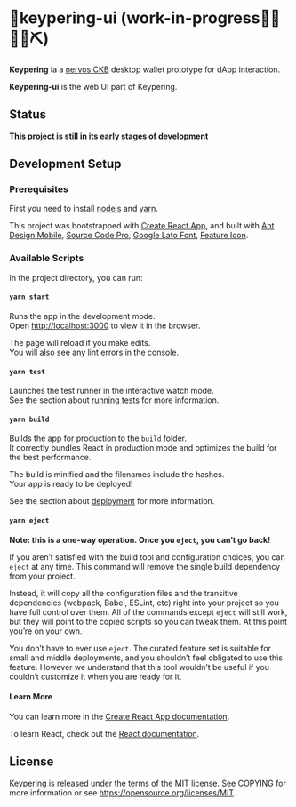 

# 👛keypering-ui (work-in-progress👷🔧️👷‍♀️⛏)

**Keypering** ia a [nervos CKB](https://www.nervos.org/) desktop wallet prototype for dApp interaction.

**Keypering-ui** is the web UI part of Keypering.

## Status

**This project is still in its early stages of development**

## Development Setup

### Prerequisites

First you need to install [nodejs](https://nodejs.org/) and [yarn](https://yarnpkg.com/).

This project was bootstrapped with [Create React App](https://github.com/facebook/create-react-app), and built with [Ant Design Mobile](https://mobile.ant.design/), [Source Code Pro](https://github.com/adobe-fonts/source-code-pro), [Google Lato Font](https://fonts.google.com/specimen/Lato), [Feature Icon](https://github.com/feathericons/feather).

### Available Scripts

In the project directory, you can run:

#### `yarn start`

Runs the app in the development mode.<br />
Open [http://localhost:3000](http://localhost:3000) to view it in the browser.

The page will reload if you make edits.<br />
You will also see any lint errors in the console.

#### `yarn test`

Launches the test runner in the interactive watch mode.<br />
See the section about [running tests](https://facebook.github.io/create-react-app/docs/running-tests) for more information.

#### `yarn build`

Builds the app for production to the `build` folder.<br />
It correctly bundles React in production mode and optimizes the build for the best performance.

The build is minified and the filenames include the hashes.<br />
Your app is ready to be deployed!

See the section about [deployment](https://facebook.github.io/create-react-app/docs/deployment) for more information.

#### `yarn eject`

**Note: this is a one-way operation. Once you `eject`, you can’t go back!**

If you aren’t satisfied with the build tool and configuration choices, you can `eject` at any time. This command will remove the single build dependency from your project.

Instead, it will copy all the configuration files and the transitive dependencies (webpack, Babel, ESLint, etc) right into your project so you have full control over them. All of the commands except `eject` will still work, but they will point to the copied scripts so you can tweak them. At this point you’re on your own.

You don’t have to ever use `eject`. The curated feature set is suitable for small and middle deployments, and you shouldn’t feel obligated to use this feature. However we understand that this tool wouldn’t be useful if you couldn’t customize it when you are ready for it.

#### Learn More

You can learn more in the [Create React App documentation](https://facebook.github.io/create-react-app/docs/getting-started).

To learn React, check out the [React documentation](https://reactjs.org/).



## License

Keypering is released under the terms of the MIT license. See [COPYING](https://github.com/liusong1111/keypering-ui/blob/develop/COPYING) for more information or see https://opensource.org/licenses/MIT.
